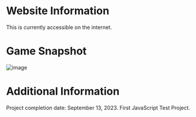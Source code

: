 # Website Information
This is currently accessible on the internet.
# Game Snapshot
![image](https://github.com/krislette/simple-calculator-project/assets/143507354/c581ddb5-3bd5-431a-862f-7984f02755f4)
# Additional Information
Project completion date: September 13, 2023.
First JavaScript Test Project.
